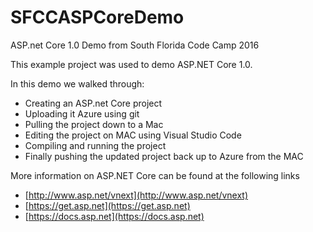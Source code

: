 # SFCCASPCoreDemo
ASP.net Core 1.0 Demo from South Florida Code Camp 2016

This example project was used to demo ASP.NET Core 1.0. 

In this demo we walked through: 
* Creating an ASP.net Core project
* Uploading it Azure using git
* Pulling the project down to a Mac
* Editing the project on MAC using Visual Studio Code
* Compiling and running the project
* Finally pushing the updated project back up to Azure from the MAC

More information on ASP.NET Core can be found at the following links

* [http://www.asp.net/vnext](http://www.asp.net/vnext)
* [https://get.asp.net](https://get.asp.net)
* [https://docs.asp.net](https://docs.asp.net)
